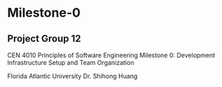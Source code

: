 # Milestone-0

## Project Group 12

CEN 4010 Principles of Software Engineering 
Milestone 0: Development Infrastructure Setup and 
Team Organization

Florida Atlantic University
Dr. Shihong Huang